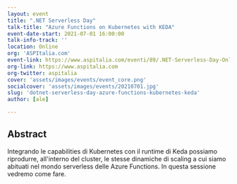 ```yaml
---
layout: event
title: ".NET Serverless Day"
talk-title: "Azure Functions on Kubernetes with KEDA"
event-date-start: 2021-07-01 16:00:00
talk-info-track: ''
location: Online
org: 'ASPItalia.com'
event-link: https://www.aspitalia.com/eventi/89/.NET-Serverless-Day-Online.aspx
org-link: https://www.aspitalia.com
org-twitter: aspitalia
cover: 'assets/images/events/event_core.png'
socialcover: 'assets/images/events/20210701.jpg'
slug: 'dotnet-serverless-day-azure-functions-kubernetes-keda'
author: [ale]

---
```

## Abstract
Integrando le capabilities di Kubernetes con il runtime di Keda possiamo riprodurre, all'interno del cluster, le stesse dinamiche di scaling a cui siamo abituati nel mondo serverless delle Azure Functions. In questa sessione vedremo come fare.